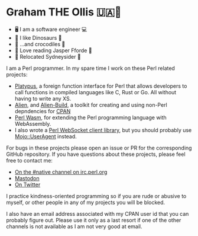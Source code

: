 # Graham THE Ollis 🇺🇦🌻

 * 🖥️ I am a software engineer 💻
 * 🦕 I like Dinosaurs 🦖
 * 🐊 ...and crocodiles 🐊
 * 📗 Love reading Jasper Fforde 📘
 * 🦘 Relocated Sydneysider 🐨

I am a Perl programmer.  In my spare time I work on these Perl related projects:

 * [Platypus](https://metacpan.org/pod/FFI::Platypus), a foreign function interface for Perl that allows developers to call functions in compiled languages like C, Rust or Go.
   All without having to write any XS.
 * [Alien](https://metacpan.org/pod/Alien), and [Alien-Build](https://metacpan.org/pod/distribution/Alien-Build/lib/Alien/Build/Manual/Alien.pod), a toolkit for creating and using non-Perl depndencies for [CPAN](https://metacpan.org)
 * [Perl Wasm](https://metacpan.org/pod/Wasm), for extending the Perl programming language with WebAssembly.
 * I also wrote a [Perl WebSocket client library](https://metacpan.org/pod/AnyEvent::WebSocket::Client), but you should probably use [Mojo::UserAgent](https://metacpan.org/pod/Mojo::UserAgent) instead.

For bugs in these projects please open an issue or PR for the corresponding GitHub repository.  If you have questions about these projects, please feel free to contact me:

 * [On the #native channel on irc.perl.org](https://kiwiirc.com/nextclient/#irc://irc.perl.org/#native?nick=mc-guest-?)
 * <a rel="me" href="https://mastodon.social/@plicease">Mastodon</a>
 * [On Twitter](https://twitter.com/plicease)

I practice kindness-oriented programming so if you are rude or abusive to myself, or other people in any of my projects you will be blocked.

I also have an email address associated with my CPAN user id that you can probably figure out.  Please use it only
as a last resort if one of the other channels is not available as I am not very good at email.
